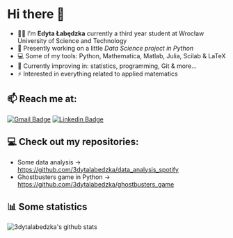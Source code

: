 # Hi there 👋
- 👩‍🎓 I’m **Edyta Łabędzka** currently a third year student at Wrocław University of Science and Technology
- 🔭 Presently working on a little *Data Science project in Python*
- 💻 Some of my tools: Python, Mathematica, Matlab, Julia, Scilab & LaTeX
- 🔨 Currently improving in: statistics, programming, Git & more...
- ⚡ Interested in everything related to applied matematics

## 📫 Reach me at:
[![Gmail Badge](https://img.shields.io/badge/-edlabedzka@gmail.com-c14438?style=flat-square&logo=Gmail&logoColor=white&link=mailto:edlabedzka@gmail.com)](mailto:edlabedzka@gmail.com)
[![Linkedin Badge](https://img.shields.io/badge/-Edyta_Łabędzka|Linkedin-0077B5?style=flat-square&logo=Linkedin&logoColor=white&link=https://www.linkedin.com/in/edyta-%C5%82ab%C4%99dzka-9b64a0231/)](https://www.linkedin.com/in/edyta-%C5%82ab%C4%99dzka-9b64a0231/)


## 💻 Check out my repositories:
- Some data analysis → https://github.com/3dytalabedzka/data_analysis_spotify
- Ghostbusters game in Python → https://github.com/3dytalabedzka/ghostbusters_game

## 📊 Some statistics
![3dytalabedzka's github stats](https://github-readme-stats.vercel.app/api?username=3dytalabedzka&show_icons=true)
